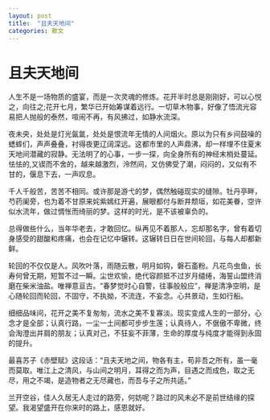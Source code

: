 ```yaml
---
layout: post
title:  "且夫天地间"
categories: 散文
---
```

# 且夫天地间


​人生不是一场物质的盛宴，而是一次灵魂的修炼。花开半时总是刚刚好，可以心悦之，向往之;花开七月，繁华已开始筹谋着远行。一切草木物事，好像了悟流光容易把人抛般的泰然，喧闹不再，有风拂过，如静水流深。

​夜未央，处处是灯光氤氲，处处是恨流年无情的人间烟火。原以为只有乡间鼓噪的蟋蟀们，声声叠叠，衬得夜更辽阔深远。这都市里的人声鼎沸，却一样埋不住夏末天地间潜藏的寂静。无法明了的心事，一步一探，向全身所有的神经末梢处蔓延。怯怯的,又锲而不舍的，越来越激烈，泠然间，又仿佛受了潮，闷闷的，又似有不甘的，偃息下去，一声叹息。

​千人千般苦，苦苦不相同。或许那是游弋的梦，偶然触碰现实的缝隙。牡丹亭畔，芍药阑旁，也为着不甘原来姹紫嫣红开遍，展眼都付与断井颓垣，如花美眷，空许似水流年，做过惆怅而绮丽的梦。这样的时光，是不该被辜负的。

​总得做些什么，当年华老去，才敢回忆。纵再见不着那人，忘却那名字，曾有着切身感受的甜酸和疼痛，也会在记忆中辗转。这辗转日日在世间轮回，与每人却都新鲜。

​轮回的不仅仅是人。风吹叶落，雨随云散，明月如钩，磐石齑粉。凡花鸟虫鱼，长寿何曾无期，短暂不过一瞬。尘世欢愉，绝代容颜抵不过岁月缱绻，海誓山盟终消磨在柴米油盐。唯禅意亘古。“春梦觉时心自警，往事般般应”，禅是清净空明，是心随轮回而轮回，不固守，不执拗，不流连，不妄念。心共景动，生如行船。

​细细品味间，花开之美不复匆匆，流水之美不复寡淡。现实变成人生的一部分，心念才是全部；认真行路，一尘一土间都可步步生莲；认真待人，不倨傲不卑微，终会淘澄出并肩的朋友；认真对己，不狂妄不菲薄，生命的厚度与纯度才能得到永固的提升。

​最喜苏子《赤壁赋》这段话：“且夫天地之间，物各有主，苟非吾之所有，虽一毫而莫取。唯江上之清风，与山间之明月，耳得之而为声，目遇之而成色，取之无尽，用之不竭，是造物者之无尽藏也，而吾与子之所共适。”

​兰开空谷，佳人久居无人走过的路旁，何妨呢？路过的风未必不是前世结缘的探望。我渴望盛开在你来时的路上，感恩就好。